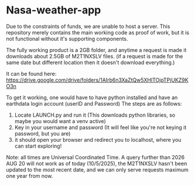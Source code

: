 # Nasa-weather-app

Due to the constraints of funds, we are unable to host a server. This repository merely contains the main working code as proof of work, but it is not functional without it's supporting components. 

The fully working product is a 2GB folder, and anytime a request is made it downloads about 2.5GB of M2T1NXSLV files. (if a request is made for the same date but different location then it doesn't download everything.) 

It can be found here: https://drive.google.com/drive/folders/1AIrb6n3XaZtQw5XHlTOjpTPjUKZ9KO3n

To get it working, one would have to have python installed and have an earthdata login account (userID and Password)
The steps are as follows: 

1) Locate LAUNCH.py and run it (This downloads python libraries, so maybe you would want a venv active)
2) Key in your username and password (It will feel like you're not keying it password, but you are)
3) it should open your browser and redirect you to localhost, where you can start exploring!

Note: all times are Universal Coordinated Time. A query further than 2026 AUG 20 will not work as of today (10/5/2025), the M2T1NXSLV hasn't been updated to the most recent date, and we can only serve requests maximum one year from now. 
